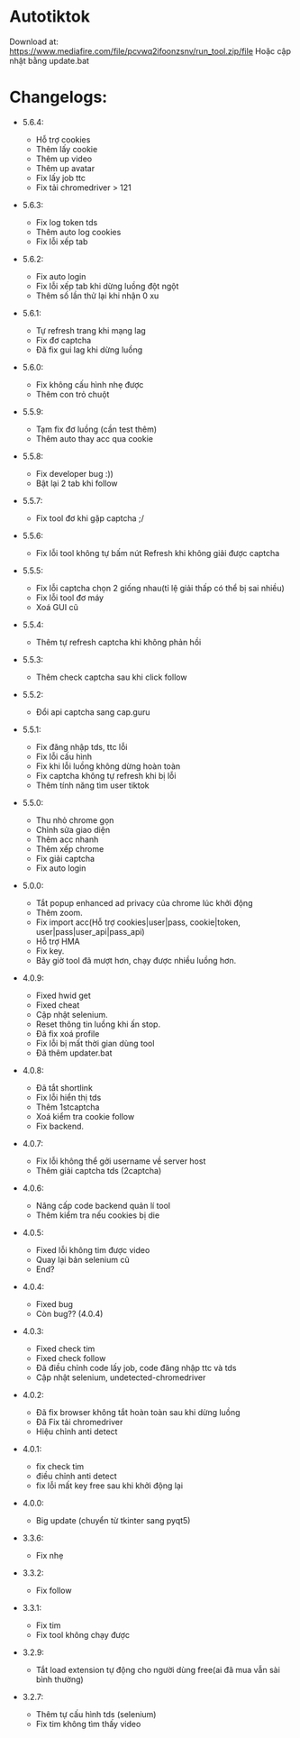 # Autotiktok

Download at: https://www.mediafire.com/file/pcvwq2ifoonzsnv/run_tool.zip/file
Hoặc cập nhật bằng update.bat

# Changelogs:
- 5.6.4:
  * Hỗ trợ cookies
  * Thêm lấy cookie
  * Thêm up video
  * Thêm up avatar 
  * Fix lấy job ttc
  * Fix tải chromedriver > 121
- 5.6.3:
  * Fix log token tds
  * Thêm auto log cookies
  * Fix lỗi xếp tab
- 5.6.2:
  * Fix auto login
  * Fix lỗi xếp tab khi dừng luồng đột ngột
  * Thêm số lần thử lại khi nhận 0 xu
- 5.6.1:
  * Tự refresh trang khi mạng lag
  * Fix đơ captcha
  * Đã fix gui lag khi dừng luồng  
- 5.6.0: 
  * Fix không cấu hình nhẹ được
  * Thêm con trỏ chuột
- 5.5.9:
  * Tạm fix đơ luồng (cần test thêm) 
  * Thêm auto thay acc qua cookie
- 5.5.8:
  * Fix developer bug :))
  * Bật lại 2 tab khi follow
- 5.5.7:
  * Fix tool đơ khi gặp captcha ;/
- 5.5.6:
  * Fix lỗi tool không tự bấm nút Refresh khi không giải được captcha
- 5.5.5:
  * Fix lỗi captcha chọn 2 giống nhau(tỉ lệ giải thấp có thể bị sai nhiều)
  * Fix lỗi tool đơ máy 
  * Xoá GUI cũ
- 5.5.4:
  * Thêm tự refresh captcha khi không phản hồi
- 5.5.3: 
  * Thêm check captcha sau khi click follow 
- 5.5.2:
  * Đổi api captcha sang cap.guru
- 5.5.1:
  * Fix đăng nhập tds, ttc lỗi
  * Fix lỗi cấu hình  
  * Fix khi lỗi luồng không dừng hoàn toàn
  * Fix captcha không tự refresh khi bị lỗi
  * Thêm tính năng tìm user tiktok 
- 5.5.0:
  * Thu nhỏ chrome gọn
  * Chỉnh sửa giao diện
  * Thêm acc nhanh
  * Thêm xếp chrome
  * Fix giải captcha 
  * Fix auto login
- 5.0.0: 
  * Tắt popup enhanced ad privacy của chrome lúc khởi động
  * Thêm zoom.
  * Fix import acc(Hỗ trợ cookies|user|pass, cookie|token, user|pass|user_api|pass_api)
  * Hỗ trợ HMA
  * Fix key.
  * Bây giờ tool đã mượt hơn, chạy được nhiều luồng hơn.
- 4.0.9:
  * Fixed hwid get
  * Fixed cheat
  * Cập nhật selenium.
  * Reset thông tin luồng khi ấn stop.
  * Đã fix xoá profile
  * Fix lỗi bị mất thời gian dùng tool
  * Đã thêm updater.bat
- 4.0.8:
  * Đã tắt shortlink
  * Fix lỗi hiển thị tds
  * Thêm 1stcaptcha
  * Xoá kiểm tra cookie follow
  * Fix backend.
- 4.0.7: 
  * Fix lỗi không thể gởi username về server host 
  * Thêm giải captcha tds (2captcha)
- 4.0.6:
  * Nâng cấp code backend quản lí tool
  * Thêm kiểm tra nếu cookies bị die
- 4.0.5:
  * Fixed lỗi không tim được video 
  * Quay lại bản selenium cũ
  * End?

- 4.0.4:
  * Fixed bug
  * Còn bug?? (4.0.4)

- 4.0.3:
  * Fixed check tim
  * Fixed check follow
  * Đã điều chỉnh code lấy job, code đăng nhập ttc và tds
  * Cập nhật selenium, undetected-chromedriver
  
- 4.0.2:
  * Đã fix browser không tắt hoàn toàn sau khi dừng luồng
  * Đã Fix tải chromedriver
  * Hiệu chỉnh anti detect
  
- 4.0.1:
  * fix check tim
  * điều chỉnh anti detect
  * fix lỗi mất key free sau khi khởi động lại
  
- 4.0.0:
  * Big update (chuyển từ tkinter sang pyqt5)
- 3.3.6:
  * Fix nhẹ
  
- 3.3.2:
  * Fix follow
  
- 3.3.1:
  * Fix tim
  * Fix tool không chạy được
  
- 3.2.9:
  * Tắt load extension tự động cho người dùng free(ai đã mua vẫn sài bình thường)
  
- 3.2.7:
  * Thêm tự cấu hình tds (selenium)
  * Fix tim không tìm thấy video
